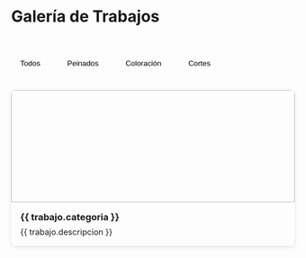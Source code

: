 # Galería de Trabajos

<script setup>
import { ref } from 'vue'

const trabajos = [
  {
    id: 1,
    categoria: 'Peinados',
    imagen: '/gallery/peinado1.jpg',
    descripcion: 'Peinado de novia'
  },
  {
    id: 2,
    categoria: 'Coloración',
    imagen: '/gallery/color1.jpg',
    descripcion: 'Balayage rubio'
  },
  {
    id: 3,
    categoria: 'Cortes',
    imagen: '/gallery/corte1.jpg',
    descripcion: 'Bob moderno'
  }
  // Aquí se agregarán más trabajos
]

const categoriaSeleccionada = ref('Todos')
</script>

<div class="galeria-container">
  <div class="filtros">
    <button 
      :class="{ active: categoriaSeleccionada === 'Todos' }"
      @click="categoriaSeleccionada = 'Todos'"
    >
      Todos
    </button>
    <button 
      :class="{ active: categoriaSeleccionada === 'Peinados' }"
      @click="categoriaSeleccionada = 'Peinados'"
    >
      Peinados
    </button>
    <button 
      :class="{ active: categoriaSeleccionada === 'Coloración' }"
      @click="categoriaSeleccionada = 'Coloración'"
    >
      Coloración
    </button>
    <button 
      :class="{ active: categoriaSeleccionada === 'Cortes' }"
      @click="categoriaSeleccionada = 'Cortes'"
    >
      Cortes
    </button>
  </div>

  <div class="galeria-grid">
    <div 
      v-for="trabajo in trabajos.filter(t => 
        categoriaSeleccionada === 'Todos' || 
        t.categoria === categoriaSeleccionada
      )"
      :key="trabajo.id"
      class="trabajo-item"
    >
      <img :src="trabajo.imagen" :alt="trabajo.descripcion">
      <div class="trabajo-info">
        <h3>{{ trabajo.categoria }}</h3>
        <p>{{ trabajo.descripcion }}</p>
      </div>
    </div>
  </div>
</div>

<style>
.galeria-container {
  padding: 2rem 0;
}

.filtros {
  display: flex;
  gap: 1rem;
  margin-bottom: 2rem;
  flex-wrap: wrap;
}

.filtros button {
  padding: 0.5rem 1rem;
  border: 1px solid var(--vp-c-brand);
  border-radius: 4px;
  background: transparent;
  cursor: pointer;
  transition: all 0.3s ease;
}

.filtros button.active {
  background: var(--vp-c-brand);
  color: white;
}

.galeria-grid {
  display: grid;
  grid-template-columns: repeat(auto-fill, minmax(250px, 1fr));
  gap: 2rem;
}

.trabajo-item {
  border-radius: 8px;
  overflow: hidden;
  box-shadow: 0 2px 8px rgba(0,0,0,0.1);
  transition: transform 0.3s ease;
}

.trabajo-item:hover {
  transform: translateY(-5px);
}

.trabajo-item img {
  width: 100%;
  height: 200px;
  object-fit: cover;
}

.trabajo-info {
  padding: 1rem;
  background: var(--vp-c-bg-soft);
}

.trabajo-info h3 {
  margin: 0;
  color: var(--vp-c-brand);
}

.trabajo-info p {
  margin: 0.5rem 0 0;
  font-size: 0.9rem;
}
</style>